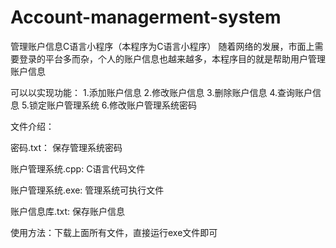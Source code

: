 # Account-managerment-system
管理账户信息C语言小程序（本程序为C语言小程序）
随着网络的发展，市面上需要登录的平台多而杂，个人的账户信息也越来越多，本程序目的就是帮助用户管理账户信息

可以以实现功能：
1.添加账户信息
2.修改账户信息
3.删除账户信息
4.查询账户信息
5.锁定账户管理系统
6.修改账户管理系统密码


文件介绍：

密码.txt：            保存管理系统密码

账户管理系统.cpp:     C语言代码文件

账户管理系统.exe:      管理系统可执行文件

账户信息库.txt:         保存账户信息

使用方法：下载上面所有文件，直接运行exe文件即可

